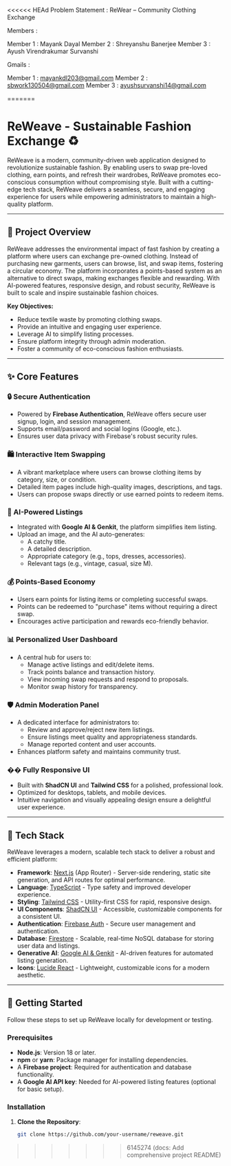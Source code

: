 <<<<<< HEAd
Problem Statement : ReWear – Community Clothing Exchange

Members : 

Member 1 : Mayank Dayal
Member 2 : Shreyanshu Banerjee
Member 3 : Ayush Virendrakumar Survanshi

Gmails :

Member 1 : mayankdl203@gmail.com
Member 2 : sbwork130504@gmail.com
Member 3 : ayushsurvanshi14@gmail.com


=======
# ReWeave - Sustainable Fashion Exchange ♻️

ReWeave is a modern, community-driven web application designed to revolutionize sustainable fashion. By enabling users to swap pre-loved clothing, earn points, and refresh their wardrobes, ReWeave promotes eco-conscious consumption without compromising style. Built with a cutting-edge tech stack, ReWeave delivers a seamless, secure, and engaging experience for users while empowering administrators to maintain a high-quality platform.

---

## 🌟 Project Overview

ReWeave addresses the environmental impact of fast fashion by creating a platform where users can exchange pre-owned clothing. Instead of purchasing new garments, users can browse, list, and swap items, fostering a circular economy. The platform incorporates a points-based system as an alternative to direct swaps, making exchanges flexible and rewarding. With AI-powered features, responsive design, and robust security, ReWeave is built to scale and inspire sustainable fashion choices.

**Key Objectives:**
- Reduce textile waste by promoting clothing swaps.
- Provide an intuitive and engaging user experience.
- Leverage AI to simplify listing processes.
- Ensure platform integrity through admin moderation.
- Foster a community of eco-conscious fashion enthusiasts.

---

## ✨ Core Features

### 🔒 Secure Authentication
- Powered by **Firebase Authentication**, ReWeave offers secure user signup, login, and session management.
- Supports email/password and social logins (Google, etc.).
- Ensures user data privacy with Firebase's robust security rules.

### 🛍️ Interactive Item Swapping
- A vibrant marketplace where users can browse clothing items by category, size, or condition.
- Detailed item pages include high-quality images, descriptions, and tags.
- Users can propose swaps directly or use earned points to redeem items.

### 🤖 AI-Powered Listings
- Integrated with **Google AI & Genkit**, the platform simplifies item listing.
- Upload an image, and the AI auto-generates:
  - A catchy title.
  - A detailed description.
  - Appropriate category (e.g., tops, dresses, accessories).
  - Relevant tags (e.g., vintage, casual, size M).

### 💰 Points-Based Economy
- Users earn points for listing items or completing successful swaps.
- Points can be redeemed to "purchase" items without requiring a direct swap.
- Encourages active participation and rewards eco-friendly behavior.

### 📊 Personalized User Dashboard
- A central hub for users to:
  - Manage active listings and edit/delete items.
  - Track points balance and transaction history.
  - View incoming swap requests and respond to proposals.
  - Monitor swap history for transparency.

### 🛡️ Admin Moderation Panel
- A dedicated interface for administrators to:
  - Review and approve/reject new item listings.
  - Ensure listings meet quality and appropriateness standards.
  - Manage reported content and user accounts.
- Enhances platform safety and maintains community trust.

### �� Fully Responsive UI
- Built with **ShadCN UI** and **Tailwind CSS** for a polished, professional look.
- Optimized for desktops, tablets, and mobile devices.
- Intuitive navigation and visually appealing design ensure a delightful user experience.

---

## 🚀 Tech Stack

ReWeave leverages a modern, scalable tech stack to deliver a robust and efficient platform:

- **Framework**: [Next.js](https://nextjs.org/) (App Router) - Server-side rendering, static site generation, and API routes for optimal performance.
- **Language**: [TypeScript](https://www.typescriptlang.org/) - Type safety and improved developer experience.
- **Styling**: [Tailwind CSS](https://tailwindcss.com/) - Utility-first CSS for rapid, responsive design.
- **UI Components**: [ShadCN UI](https://ui.shadcn.com/) - Accessible, customizable components for a consistent UI.
- **Authentication**: [Firebase Auth](https://firebase.google.com/docs/auth) - Secure user management and authentication.
- **Database**: [Firestore](https://firebase.google.com/docs/firestore) - Scalable, real-time NoSQL database for storing user data and listings.
- **Generative AI**: [Google AI & Genkit](https://firebase.google.com/docs/genkit) - AI-driven features for automated listing generation.
- **Icons**: [Lucide React](https://lucide.dev/) - Lightweight, customizable icons for a modern aesthetic.

---

## 🏁 Getting Started

Follow these steps to set up ReWeave locally for development or testing.

### Prerequisites
- **Node.js**: Version 18 or later.
- **npm** or **yarn**: Package manager for installing dependencies.
- A **Firebase project**: Required for authentication and database functionality.
- A **Google AI API key**: Needed for AI-powered listing features (optional for basic setup).

### Installation

1. **Clone the Repository**:
   ```sh
   git clone https://github.com/your-username/reweave.git
>>>>>>> 6145274 (docs: Add comprehensive project README)
